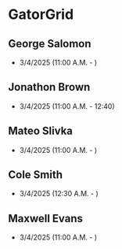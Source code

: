 # GatorGrid

## George Salomon
- 3/4/2025 (11:00 A.M. - )

## Jonathon Brown
- 3/4/2025 (11:00 A.M. - 12:40)
## Mateo Slivka
- 3/4/2025 (11:00 A.M. - )
## Cole Smith
- 3/4/2025 (12:30 A.M. - )
## Maxwell Evans
- 3/4/2025 (11:00 A.M. - )
